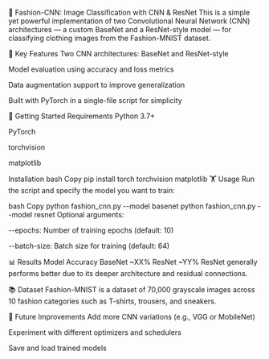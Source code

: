 
👟 Fashion-CNN: Image Classification with CNN & ResNet
This is a simple yet powerful implementation of two Convolutional Neural Network (CNN) architectures — a custom BaseNet and a ResNet-style model — for classifying clothing images from the Fashion-MNIST dataset.

🧠 Key Features
Two CNN architectures: BaseNet and ResNet-style

Model evaluation using accuracy and loss metrics

Data augmentation support to improve generalization

Built with PyTorch in a single-file script for simplicity

🚀 Getting Started
Requirements
Python 3.7+

PyTorch

torchvision

matplotlib

Installation
bash
Copy
pip install torch torchvision matplotlib
🏋️ Usage
Run the script and specify the model you want to train:

bash
Copy
python fashion_cnn.py --model basenet
python fashion_cnn.py --model resnet
Optional arguments:

--epochs: Number of training epochs (default: 10)

--batch-size: Batch size for training (default: 64)

📊 Results
Model	Accuracy
BaseNet	~XX%
ResNet	~YY%
ResNet generally performs better due to its deeper architecture and residual connections.

📚 Dataset
Fashion-MNIST is a dataset of 70,000 grayscale images across 10 fashion categories such as T-shirts, trousers, and sneakers.

📌 Future Improvements
Add more CNN variations (e.g., VGG or MobileNet)

Experiment with different optimizers and schedulers

Save and load trained models
